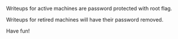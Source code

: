 Writeups for active machines are password protected with root flag.

Writeups for retired machines will have their password removed.

Have fun!
